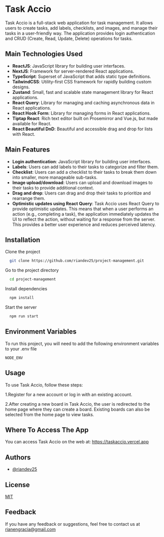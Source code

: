 # Task Accio

Task Accio is a full-stack web application for task management. It allows users to create tasks, add labels, checklists, and images, and manage their tasks in a user-friendly way. The application provides login authentication and CRUD (Create, Read, Update, Delete) operations for tasks.

## Main Technologies Used

- **ReactJS**: JavaScript library for building user interfaces.
- **NextJS**: Framework for server-rendered React applications.
- **TypeScript**: Superset of JavaScript that adds static type definitions.
- **TailwindCSS**: Utility-first CSS framework for rapidly building custom designs.
- **Zustand**: Small, fast and scalable state management library for React applications.
- **React Query**: Library for managing and caching asynchronous data in React applications.
- **React Hook Form**: Library for managing forms in React applications.
- **Tiptap React**: Rich text editor built on Prosemirror and Vue.js, but made available for React.
- **React Beautiful DnD**: Beautiful and accessible drag and drop for lists with React.

## Main Features

- **Login authentication**: JavaScript library for building user interfaces.
- **Labels**: Users can add labels to their tasks to categorize and filter them.
- **Checklist**: Users can add a checklist to their tasks to break them down into smaller, more manageable sub-tasks.
- **Image upload/download**: Users can upload and download images to their tasks to provide additional context.
- **Drag and drop**: Users can drag and drop their tasks to prioritize and rearrange them.
- **Optimistic updates using React Query**: Task Accio uses React Query to provide optimistic updates. This means that when a user performs an action (e.g., completing a task), the application immediately updates the UI to reflect the action, without waiting for a response from the server. This provides a better user experience and reduces perceived latency.

## Installation

Clone the project

```bash
  git clone https://github.com/riandev25/project-management.git
```

Go to the project directory

```bash
  cd project-management
```

Install dependencies

```bash
  npm install
```

Start the server

```bash
  npm run start
```

## Environment Variables

To run this project, you will need to add the following environment variables to your .env file

`NODE_ENV`

## Usage

To use Task Accio, follow these steps:

1.Register for a new account or log in with an existing account.

2.After creating a new board in Task Accio, the user is redirected to the home page where they can create a board. Existing boards can also be selected from the home page to view tasks.

## Where To Access The App

You can access Task Accio on the web at: https://taskaccio.vercel.app

## Authors

- [@riandev25](https://github.com/riandev25)

## License

[MIT](https://github.com/riandev25/project-management/blob/main/LICENSE.md/)

## Feedback

If you have any feedback or suggestions, feel free to contact us at rianengracia@gmail.com
